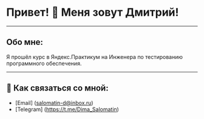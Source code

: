 # Привет! 👋 Меня зовут Дмитрий!
___
## Обо мне: 
Я прошёл курс в Яндекс.Практикум на Инженера по тестированию программного обеспечения.
___
## 🤝 Как связаться со мной:
* [Email] (salomatin-d@inbox.ru)
* [Telegram] (https://t.me/Dima_Salomatin)
